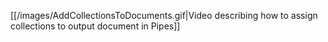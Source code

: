 [[/images/AddCollectionsToDocuments.gif|Video describing how to assign collections to output document in Pipes]]
